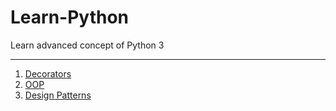 # Learn-Python

Learn advanced concept of Python 3

***

1. [Decorators](Decorators/decorators.md)
2. [OOP](OOPs/OOPs.md)
3. [Design Patterns](DesignPatterns/README.md)
